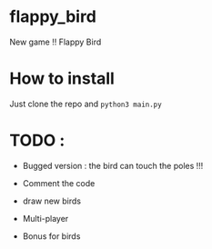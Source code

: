 # flappy_bird
New game !! Flappy Bird

# How to install
Just clone the repo and
``` python3 main.py ```

# TODO :

- Bugged version : the bird can touch the poles !!!

- Comment the code

- draw new birds

- Multi-player

- Bonus for birds
